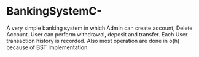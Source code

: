 # BankingSystemC-

A very simple banking system in which Admin can create account, Delete Account. User can perform withdrawal,
deposit and transfer. Each User transaction history is recorded. Also most operation are done in o(h) because of BST
implementation
